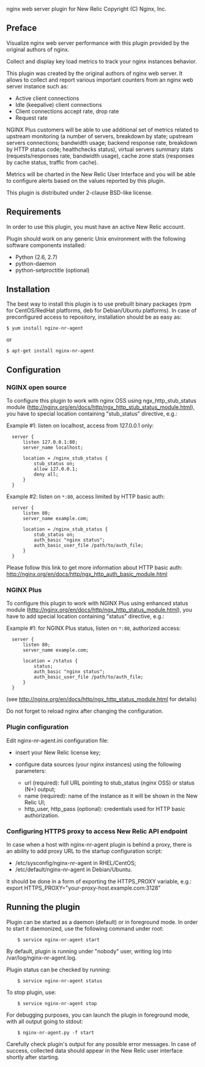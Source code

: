 
nginx web server plugin for New Relic
Copyright (C) Nginx, Inc.


## Preface

Visualize nginx web server performance with this plugin provided
by the original authors of nginx.

Collect and display key load metrics to track your nginx instances behavior.

This plugin was created by the original authors of nginx web server.
It allows to collect and report various important counters from an nginx
web server instance such as:

 * Active client connections
 * Idle (keepalive) client connections
 * Client connections accept rate, drop rate
 * Request rate

NGINX Plus customers will be able to use additional set of metrics
related to upstream monitoring (a number of servers, breakdown by state;
upstream servers connections; bandwidth usage; backend response rate,
breakdown by HTTP status code; healthchecks status), virtual servers
summary stats (requests/responses rate, bandwidth usage), cache zone
stats (responses by cache status, traffic from cache).

Metrics will be charted in the New Relic User Interface and you will be able
to configure alerts based on the values reported by this plugin.

This plugin is distributed under 2-clause BSD-like license.


## Requirements

In order to use this plugin, you must have an active New Relic account.

Plugin should work on any generic Unix environment with the following
software components installed:

  - Python (2.6, 2.7)
  - python-daemon
  - python-setproctitle (optional)


## Installation

The best way to install this plugin is to use prebuilt binary packages
(rpm for CentOS/RedHat platforms, deb for Debian/Ubuntu platforms).
In case of preconfigured access to repository, installation should be
as easy as:

    $ yum install nginx-nr-agent

or

    $ apt-get install nginx-nr-agent


## Configuration

### NGINX open source

To configure this plugin to work with nginx OSS using ngx_http_stub_status
module (http://nginx.org/en/docs/http/ngx_http_stub_status_module.html),
you have to special location containing "stub_status" directive, e.g.:

  Example #1: listen on localhost, access from 127.0.0.1 only:

  ```
    server {
        listen 127.0.0.1:80;
        server_name localhost;

        location = /nginx_stub_status {
            stub_status on;
            allow 127.0.0.1;
            deny all;
        }
    }
 ```

  Example #2: listen on `*:80`, access limited by HTTP basic auth:

  ```
    server {
        listen 80;
        server_name example.com;

        location = /nginx_stub_status {
            stub_status on;
            auth_basic "nginx status";
            auth_basic_user_file /path/to/auth_file;
        }
    }
  ```

  Please follow this link to get more information about HTTP basic auth:
  http://nginx.org/en/docs/http/ngx_http_auth_basic_module.html


### NGINX Plus

To configure this plugin to work with NGINX Plus using enhanced status
module (http://nginx.org/en/docs/http/ngx_http_status_module.html),
you have to add special location containing "status" directive, e.g.:

  Example #1: for NGINX Plus status, listen on `*:80`, authorized access:

  ```
    server {
        listen 80;
        server_name example.com;

        location = /status {
            status;
            auth_basic "nginx status";
            auth_basic_user_file /path/to/auth_file;
        }
    }
  ```

  (see http://nginx.org/en/docs/http/ngx_http_status_module.html for details)

  Do not forget to reload nginx after changing the configuration.


### Plugin configuration

Edit nginx-nr-agent.ini configuration file:

  * insert your New Relic license key;

  * configure data sources (your nginx instances) using the following parameters:
    - url (required): full URL pointing to stub_status (nginx OSS) or status (N+) output;
    - name (required): name of the instance as it will be shown in the New Relic UI;
    - http_user, http_pass (optional): credentials used for
      HTTP basic authorization.


### Configuring HTTPS proxy to access New Relic API endpoint

In case when a host with nginx-nr-agent plugin is behind a proxy,
there is an ability to add proxy URL to the startup configuration script:
  - /etc/sysconfig/nginx-nr-agent in RHEL/CentOS;
  - /etc/default/nginx-nr-agent in Debian/Ubuntu.

It should be done in a form of exporting the HTTPS_PROXY variable, e.g.:
export HTTPS_PROXY="your-proxy-host.example.com:3128"


## Running the plugin

Plugin can be started as a daemon (default) or in foreground mode.
In order to start it daemonized, use the following command under root:

```
    $ service nginx-nr-agent start
```

By default, plugin is running under "nobody" user, writing log
into /var/log/nginx-nr-agent.log.

Plugin status can be checked by running:

```
    $ service nginx-nr-agent status
```

To stop plugin, use:

```
    $ service nginx-nr-agent stop
```

For debugging purposes, you can launch the plugin in foreground mode,
with all output going to stdout:

```
    $ nginx-nr-agent.py -f start
```

Carefully check plugin's output for any possible error messages.
In case of success, collected data should appear in the New Relic
user interface shortly after starting.
